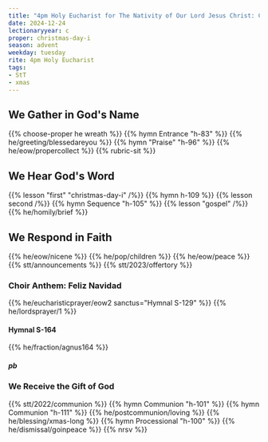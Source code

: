 ```yaml
---
title: "4pm Holy Eucharist for The Nativity of Our Lord Jesus Christ: Christmas Day"
date: 2024-12-24
lectionaryyear: c
proper: christmas-day-i
season: advent
weekday: tuesday
rite: 4pm Holy Eucharist
tags:
- StT
- xmas
---
```

## We Gather in God's Name
{{% choose-proper he wreath %}}
{{% hymn Entrance "h-83" %}}
{{% he/greeting/blessedareyou %}}
{{% hymn "Praise" "h-96" %}}
{{% he/eow/propercollect %}}
{{% rubric-sit %}}
## We Hear God's Word
{{% lesson "first" "christmas-day-i" /%}}
{{% hymn h-109 %}}
{{% lesson second /%}}
{{% hymn Sequence "h-105" %}}
{{% lesson "gospel" /%}}
{{% he/homily/brief %}}
## We Respond in Faith
{{% he/eow/nicene %}}
{{% he/pop/children %}}
{{% he/eow/peace %}}
{{% stt/announcements %}}
{{% stt/2023/offertory %}}
### Choir Anthem: Feliz Navidad
{{% he/eucharisticprayer/eow2 sanctus="Hymnal S-129" %}}
{{% he/lordsprayer/1 %}}
#### Hymnal S-164
{{% he/fraction/agnus164 %}}
##### pb
### We Receive the Gift of God
{{% stt/2022/communion %}}
{{% hymn Communion "h-101" %}}
{{% hymn Communion "h-111" %}}
{{% he/postcommunion/loving %}}
{{% he/blessing/xmas-long %}}
{{% hymn Processional "h-100" %}}
{{% he/dismissal/goinpeace %}}
{{% nrsv %}}

